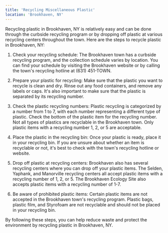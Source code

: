 ```yaml
---
title: 'Recycling Miscellaneous Plastic'
location: 'Brookhaven, NY'
---
```


Recycling plastic in Brookhaven, NY is relatively easy and can be done through the curbside recycling program or by dropping off plastic at various recycling centers throughout the town. Here are the steps to recycle plastic in Brookhaven, NY:

1. Check your recycling schedule: The Brookhaven town has a curbside recycling program, and the collection schedule varies by location. You can find your schedule by visiting the Brookhaven website or by calling the town's recycling hotline at (631) 451-TOWN.

2. Prepare your plastic for recycling: Make sure that the plastic you want to recycle is clean and dry. Rinse out any food containers, and remove any labels or caps. It's also important to make sure that the plastic is separated by its recycling number.

3. Check the plastic recycling numbers: Plastic recycling is categorized by a number from 1 to 7, with each number representing a different type of plastic. Check the bottom of the plastic item for the recycling number. Not all types of plastics are recyclable in the Brookhaven town. Only plastic items with a recycling number 1, 2, or 5 are acceptable.

4. Place the plastic in the recycling bin: Once your plastic is ready, place it in your recycling bin. If you are unsure about whether an item is recyclable or not, it's best to check with the town's recycling hotline or website.

5. Drop off plastic at recycling centers: Brookhaven also has several recycling centers where you can drop off your plastic items. The Selden, Yaphank, and Manorville recycling centers all accept plastic items with a recycling number of 1, 2, or 5. The Brookhaven Ecology Site also accepts plastic items with a recycling number of 1-7.

6. Be aware of prohibited plastic items: Certain plastic items are not accepted in the Brookhaven town's recycling program. Plastic bags, plastic film, and Styrofoam are not recyclable and should not be placed in your recycling bin.

By following these steps, you can help reduce waste and protect the environment by recycling plastic in Brookhaven, NY.

